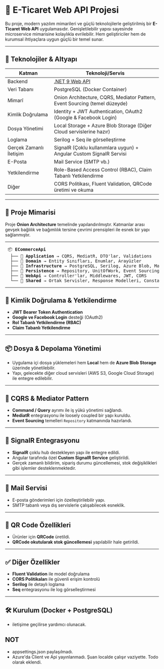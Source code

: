 # 🛒 E-Ticaret Web API Projesi

Bu proje, modern yazılım mimarileri ve güçlü teknolojilerle geliştirilmiş bir **E-Ticaret Web API** uygulamasıdır. Genişletilebilir yapısı sayesinde microservice mimarisine kolaylıkla evrilebilir. Hem geliştiriciler hem de kurumsal ihtiyaçlara uygun güçlü bir temel sunar.

---

## 🚀 Teknolojiler & Altyapı

| Katman         | Teknoloji/Servis                                                                 |
|----------------|----------------------------------------------------------------------------------|
| Backend        | [.NET 9 Web API](https://dotnet.microsoft.com/en-us/download/dotnet/9.0)         |
| Veri Tabanı    | PostgreSQL (Docker Container)                                                    |
| Mimarî         | Onion Architecture, CQRS, Mediator Pattern, Event Sourcing (temel düzeyde)       |
| Kimlik Doğrulama | Identity + JWT Authentication, OAuth2 (Google & Facebook Login)                |
| Dosya Yönetimi | Local Storage + Azure Blob Storage (Diğer Cloud servislerine hazır)              |
| Loglama        | Serilog + Seq ile görselleştirme                                                 |
| Gerçek Zamanlı İletişim | SignalR (Çoklu kullanımlara uygun) + Angular Custom SignalR Servisi     |
| E-Posta        | Mail Service (SMTP vb.)                                                          |
| Yetkilendirme  | Role-Based Access Control (RBAC), Claim Tabanlı Yetkilendirme                    |
| Diğer          | CORS Politikası, Fluent Validation, QRCode üretimi ve okuma                      |

---

## 🧱 Proje Mimarisi

Proje **Onion Architecture** temelinde yapılandırılmıştır. Katmanlar arası gevşek bağlılık ve bağımlılık tersine çevrimi prensipleri ile esnek bir yapı sağlanmıştır.

---

<pre lang="markdown"> 📦 <strong>ECommerceApi</strong> 
  ├── 📁 <strong>Application</strong> → CQRS, MediatR, DTO'lar, Validations 
  ├── 📁 <strong>Domain</strong> → Entity Sınıfları, Enumlar, Arayüzler 
  ├── 📁 <strong>Infrastructure</strong> → PostgreSQL, Serilog, Azure Blob, Mail, SignalR 
  ├── 📁 <strong>Persistence</strong> → Repository, UnitOfWork, Event Sourcing Bazlı Yapı 
  ├── 📁 <strong>WebApi</strong> → Controller'lar, Middlewares, JWT, CORS 
  └── 📁 <strong>Shared</strong> → Ortak Servisler, Response Modelleri, Constants </pre>

---

## 🔐 Kimlik Doğrulama & Yetkilendirme

- **JWT Bearer Token Authentication**
- **Google ve Facebook Login** desteği (OAuth2)
- **Rol Tabanlı Yetkilendirme (RBAC)**
- **Claim Tabanlı Yetkilendirme**

---

## 📦 Dosya & Depolama Yönetimi

- Uygulama içi dosya yüklemeleri hem **Local** hem de **Azure Blob Storage** üzerinde yönetilebilir.
- Yapı, gelecekte diğer cloud servisleri (AWS S3, Google Cloud Storage) ile entegre edilebilir.

---

## 🔄 CQRS & Mediator Pattern

- **Command / Query** ayrımı ile iş yükü yönetimi sağlandı.
- **MediatR** entegrasyonu ile loosely coupled bir yapı kuruldu.
- **Event Sourcing** temelleri `Repository` katmanında hazırlandı.

---

## 📡 SignalR Entegrasyonu

- **SignalR** çoklu hub destekleyen yapı ile entegre edildi.
- Angular tarafında özel **Custom SignalR Service** geliştirildi.
- Gerçek zamanlı bildirim, sipariş durumu güncellemesi, stok değişiklikleri gibi işlemler desteklenmektedir.

---

## 📩 Mail Servisi

- E-posta gönderimleri için özelleştirilebilir yapı.
- SMTP tabanlı veya dış servislerle çalışabilecek esneklik.

---

## 🧾 QR Code Özellikleri

- Ürünler için **QRCode** üretildi.
- **QRCode okutularak stok güncellemesi** yapılabilir hale getirildi.

---

## ✅ Diğer Özellikler

- **Fluent Validation** ile model doğrulama
- **CORS Politikaları** ile güvenli erişim kontrolü
- **Serilog** ile detaylı loglama
- **Seq** entegrasyonu ile log görselleştirmesi

---

## 🛠️ Kurulum (Docker + PostgreSQL)

- iletişime geçilirse yardımcı olunacak.

## NOT
- appsettings.json paylaşılmadı.
- Azure'da Client ve Api yayınlanmadı. Şuan localde çalışır vaziyette. Todo olarak eklendi.

